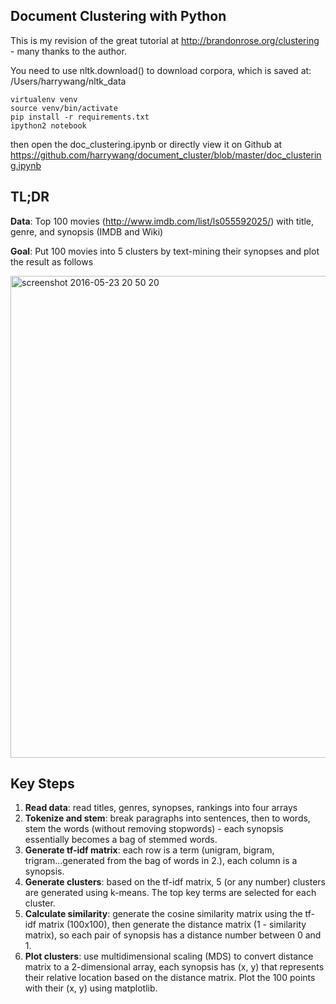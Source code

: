 ## Document Clustering with Python

This is my revision of the great tutorial at http://brandonrose.org/clustering - many thanks to the author.

You need to use nltk.download() to download corpora, which is saved at: /Users/harrywang/nltk_data

```
virtualenv venv
source venv/bin/activate
pip install -r requirements.txt
ipython2 notebook
```
then open the doc_clustering.ipynb or directly view it on Github at https://github.com/harrywang/document_cluster/blob/master/doc_clustering.ipynb

## TL;DR
**Data**: Top 100 movies (http://www.imdb.com/list/ls055592025/) with title, genre, and synopsis (IMDB and Wiki)

**Goal**: Put 100 movies into 5 clusters by text-mining their synopses and plot the result as follows

<img width="771" alt="screenshot 2016-05-23 20 50 20" src="https://cloud.githubusercontent.com/assets/595772/15488829/5b863710-2128-11e6-843b-25aac76bd134.png">

## Key Steps
1. **Read data**: read titles, genres, synopses, rankings into four arrays
2. **Tokenize and stem**: break paragraphs into sentences, then to words, stem the words (without removing stopwords) - each synopsis essentially becomes a bag of stemmed words.
3. **Generate tf-idf matrix**: each row is a term (unigram, bigram, trigram...generated from the bag of words in 2.), each column is a synopsis.
4. **Generate clusters**: based on the tf-idf matrix, 5 (or any number) clusters are generated using k-means. The top key terms are selected for each cluster.
5. **Calculate similarity**: generate the cosine similarity matrix using the tf-idf matrix (100x100), then generate the distance matrix (1 - similarity matrix), so each pair of synopsis has a distance number between 0 and 1.
6. **Plot clusters**: use multidimensional scaling (MDS) to convert distance matrix to a 2-dimensional array, each synopsis has (x, y) that represents their relative location based on the distance matrix. Plot the 100 points with their (x, y) using matplotlib.
